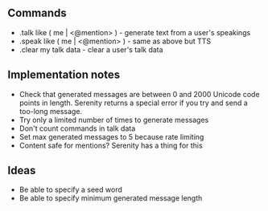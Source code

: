 ## Commands
- .talk like ( me | <@mention> ) - generate text from a user's speakings
- .speak like ( me | <@mention> ) - same as above but TTS
- .clear my talk data - clear a user's talk data

## Implementation notes
- Check that generated messages are between 0 and 2000 Unicode code points in length. Serenity returns a special error if you try and send a too-long message.
- Try only a limited number of times to generate messages
- Don't count commands in talk data
- Set max generated messages to 5 because rate limiting
- Content safe for mentions? Serenity has a thing for this

## Ideas
- Be able to specify a seed word
- Be able to specify minimum generated message length

